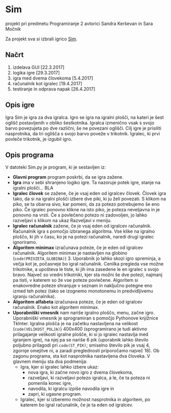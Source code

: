 # Sim
projekt pri predmetu Programiranje 2
avtorici Sandra Kerševan in Sara Močnik

Za projekt sva si izbrali igrico [Sim](https://en.wikipedia.org/wiki/Sim_(pencil_game)).

## Načrt
1. izdelava GUI  [22.3.2017]
2. logika igre  [29.3.2017]
3. igra med dvema človekoma  [5.4.2017]
4. računalnik kot igralec  [19.4.2017]
5. testiranje in odprava napak  [26.4.2017]

## Opis igre
Igra Sim je igra za dva igralca. Igro se igra na igralni plošči, na kateri je šest oglišč postavljenih v obliko šestkotnika. Igralca izmenično vsak s svojo barvo povezujeta po dve različni, še ne povezani oglišči. Cilj igre je prisiliti nasprotnika, da tri oglišča s svojo barvo poveže v trikotnik. Igralec, ki prvi povleče trikotnik, je izgubil igro.

## Opis programa
V datoteki Sim.py je program, ki je sestavljen iz:
* **Glavni program** program poskrbi, da se igra zažene.
* **Igra** ima v sebi shranjeno logiko igre. Ta nazoruje potek igre, stanje na igralni plošči...
BLA
* **Igralec človek** se zažene, če je vsaj eden od igralcev človek.
Človek igra tako, da si na igralni plošči izbere dve piki, ki ju želi povezati. S klikom na piko, se ta obarva sivo, kar pomeni, da za potezo potrebujemo še eno piko. Če igralec ponovno klikne na isto piko, je poteza neveljavna in je ponovno na vrsti. Če s povlečeno potezo ni zadovoljen, jo lahko razveljavi s klikom na ukaz Razveljavi v meniju.
* **Igralec računalnik** zažene, če je vsaj eden od igralcev računalnik.
Računalnik igra s pomočjo izbranega algoritma. Vse klike na igralno ploščo, ki jih v času, ko je na potezi računalnik, naredi drugi igralec ignoriramo.
* **Algoritem minimax** izračunava poteze, če je eden od igralcev računalnik.
Algoritem minimax je nastavljen na globino (`code(PRIVZETA_GLOBINA)`) 3. Uporabnik jo lahko skozi igro spreminja, a večja kot je, počasneje bo igral računalnik. Cenilka pregleda vse možne trikotnike, a upošteva le tiste, ki jih ima zasedene le en igralec s svojo bravo. Največ so vredni trikotniki, kjer sta možni še dve potezi, najmanj pa tisti, v katerem so že vse poteze povlečene. Algoritem si enakovredne poteze shranjuje v seznam in naključno potegne eno izmed teh potez (tako se izognemo monotonemu in predvidljivemu igranju računalnika).
* **Algoritem alfabeta** izračunava poteze, če je eden od igralcev računalnik.
Enako kot algoritem minimax.
* **Uporabniški vmesnik** nam nariše igralno ploščo, menu, začne igro.
Uporabniški vmesnik je sprogramiran s pomočjo Pythonove knjižnice TkInter. 
Igralna plošča je na začetku nastavljena na velikost (`code(VELIKOST_POLJA)`) 400x400 (sprogramirano je tudi aktivno prilagajanje velikosti igralne plošče, ki si jo igralec nastavlja med igranjem igre), na njej pa se nariše 6 pik (uporabnik lahko število poljubno prilagodi pri `code(ST_PIK)`; smiselno število pik je vsaj 4, zgornje omejitve ni, a zaradi preglednosti priporočamo največ 18). Ob zagonu programa, sta kot nasprotnika nastavljena dva človeka. V glavnem meniju sta dva podmenija:
  * Igra, kjer si igralec lahko izbere ukaz:
    * nova igra, ki začne novo igro z dvema človekoma,
    * razveljavi, ki razveljavi potezo igralca, a le, če ta poteza ni pomenila konec igre,
    * navodila, ki igralcu izpiše navodila igre in
    * zapri, ki ugasne program.
  * Igralec, kjer si izberemo možnost nasprotnika in algoritem, po katerem bo igral računalnik, če je ta eden od igralcev.
